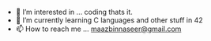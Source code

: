 <!---
MaazBinNaseer/MaazBinNaseer is a ✨ special ✨ repository because its `README.md` (this file) appears on your GitHub profile.
You can click the Preview link to take a look at your changes.
--->
- 👀 I’m interested in ... coding thats it. 
- 🌱 I’m currently learning C languages and other stuff in 42 
- 📫 How to reach me ... maazbinnaseer@gmail.com
